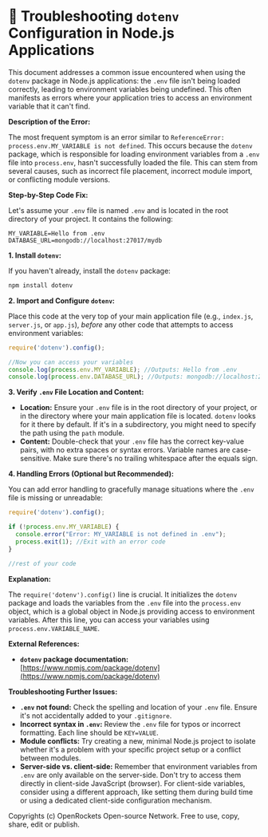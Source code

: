 # 🐞 Troubleshooting `dotenv` Configuration in Node.js Applications


This document addresses a common issue encountered when using the `dotenv` package in Node.js applications:  the `.env` file isn't being loaded correctly, leading to environment variables being undefined. This often manifests as errors where your application tries to access an environment variable that it can't find.

**Description of the Error:**

The most frequent symptom is an error similar to `ReferenceError: process.env.MY_VARIABLE is not defined`.  This occurs because the `dotenv` package, which is responsible for loading environment variables from a `.env` file into `process.env`, hasn't successfully loaded the file.  This can stem from several causes, such as incorrect file placement, incorrect module import, or conflicting module versions.

**Step-by-Step Code Fix:**

Let's assume your `.env` file is named `.env` and is located in the root directory of your project.  It contains the following:

```
MY_VARIABLE=Hello from .env
DATABASE_URL=mongodb://localhost:27017/mydb
```

**1. Install `dotenv`:**

If you haven't already, install the `dotenv` package:

```bash
npm install dotenv
```

**2.  Import and Configure `dotenv`:**

Place this code at the very top of your main application file (e.g., `index.js`, `server.js`, or `app.js`), *before* any other code that attempts to access environment variables:

```javascript
require('dotenv').config(); 

//Now you can access your variables
console.log(process.env.MY_VARIABLE); //Outputs: Hello from .env
console.log(process.env.DATABASE_URL); //Outputs: mongodb://localhost:27017/mydb
```


**3. Verify `.env` File Location and Content:**

* **Location:** Ensure your `.env` file is in the root directory of your project, or in the directory where your main application file is located.  `dotenv` looks for it there by default. If it's in a subdirectory, you might need to specify the path using the `path` module.
* **Content:** Double-check that your `.env` file has the correct key-value pairs, with no extra spaces or syntax errors.  Variable names are case-sensitive.  Make sure there's no trailing whitespace after the equals sign.


**4.  Handling Errors (Optional but Recommended):**

You can add error handling to gracefully manage situations where the `.env` file is missing or unreadable:

```javascript
require('dotenv').config();

if (!process.env.MY_VARIABLE) {
  console.error("Error: MY_VARIABLE is not defined in .env");
  process.exit(1); //Exit with an error code
}

//rest of your code
```

**Explanation:**

The `require('dotenv').config()` line is crucial. It initializes the `dotenv` package and loads the variables from the `.env` file into the `process.env` object, which is a global object in Node.js providing access to environment variables.  After this line, you can access your variables using `process.env.VARIABLE_NAME`.

**External References:**

* **`dotenv` package documentation:** [https://www.npmjs.com/package/dotenv](https://www.npmjs.com/package/dotenv)


**Troubleshooting Further Issues:**

* **`.env` not found:** Check the spelling and location of your `.env` file. Ensure it's not accidentally added to your `.gitignore`.
* **Incorrect syntax in `.env`:**  Review the `.env` file for typos or incorrect formatting.  Each line should be `KEY=VALUE`.
* **Module conflicts:**  Try creating a new, minimal Node.js project to isolate whether it's a problem with your specific project setup or a conflict between modules.
* **Server-side vs. client-side:** Remember that environment variables from `.env` are only available on the server-side.  Don't try to access them directly in client-side JavaScript (browser). For client-side variables, consider using a different approach, like setting them during build time or using a dedicated client-side configuration mechanism.



Copyrights (c) OpenRockets Open-source Network. Free to use, copy, share, edit or publish.

